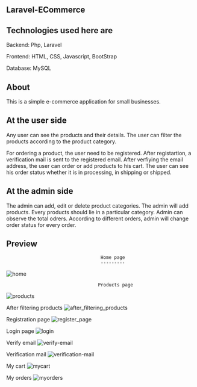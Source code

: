 Laravel-ECommerce
-----------------


Technologies used here are
---------------------------

Backend: Php, Laravel

Frontend: HTML, CSS, Javascript, BootStrap

Database: MySQL


About
-----

This is a simple e-commerce application for small businesses.

At the user side
----------------

Any user can see the products and their details. The user can filter the products according to the product category.

For ordering a product, the user need to be registered. After registartion, a verification mail is sent to the registered email. After verfiying the email address, the user can order or add products to his cart. The user can see his order status whether it is in processing, in shipping or shipped.




At the admin side
-----------------

The admin can add, edit or delete product categories. The admin will add products. Every products should lie in a particular category. Admin can observe the total odrers. According to different orders, admin will change order status for every order. 


Preview
-------

                                       Home page
                                       ---------
                                       

![home](https://github.com/user-attachments/assets/c965d18d-26fd-4dca-a58b-522d6aa6def3)



                                      Products page
                                      
![products](https://github.com/user-attachments/assets/370fcc05-2df4-4ddb-bfda-af985465ceef)

After filtering products
![after_filtering_products](https://github.com/user-attachments/assets/2b32ff41-d293-42ae-8648-dde23d0cc28c)

Registration page
![register_page](https://github.com/user-attachments/assets/d4dca1b5-3e06-4019-93a0-45a6e962b90f)

Login page
![login](https://github.com/user-attachments/assets/d4450842-e933-4adb-9aea-19a014ddb6f9)

Verify email
![verify-email](https://github.com/user-attachments/assets/61d35151-cf92-474c-9b74-377b2913f6d8)

Verification mail
![verification-mail](https://github.com/user-attachments/assets/4e68721c-5be8-4f62-a2e0-9f997caa7c78)

My cart
![mycart](https://github.com/user-attachments/assets/c9fdc325-072c-41c9-b9cd-e1c8f2fc5204)

My orders
![myorders](https://github.com/user-attachments/assets/0ca65891-7298-42c0-ab9c-0b7cb8810c1b)

